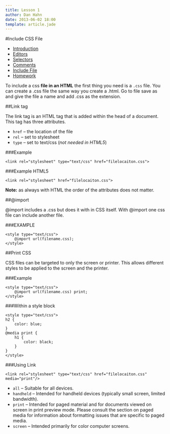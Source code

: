 ```yaml
---
title: Lesson 1
author: Dan Hahn
date: 2013-06-02 18:00
template: article.jade
---
```


#Include CSS File

* [Introduction]()
* [Editors](editors.html)
* [Selectors](selectors.html)
* [Comments](comments.html)
* [Include File](include.html)
* [Homework](homework.html)

To include a css **file in an HTML** the first thing you need is a `.css` file.  You can create a .css file the same way you create a .html.  Go to file save as and give the file a name and add .css as the extension.

##Link tag

The link tag is an HTML tag that is added within the head of a document.  This tag has three attributes.

* `href` – the location of the file
* `rel` – set to stylesheet
* `type` – set to text/css (*not needed in HTML5*)

###Example

	<link rel="stylesheet" type="text/css" href="filelocaiton.css">

###Example HTML5

	<link rel="stylesheet" href="filelocaiton.css">

**Note:** as always with HTML the order of the attributes does not matter.

##@import

@import includes a .css but does it with in CSS itself.  With @import one css file can include another file.

###EXAMPLE

	<style type="text/css">
		@import url(filename.css);
	</style>

##Print CSS

CSS files can be targeted to only the screen or printer.  This allows different styles to be applied to the screen and the printer.

###Example

	<style type="text/css">
		@import url(filename.css) print;
	</style>

###Within a style block

	<style type="text/css">
	h2 {
		color: blue;
	}
	@media print {
		h1 {
			color: black;
		}
	}
	</style>

###Using Link

	<link rel="stylesheet" type="text/css" href="filelocaiton.css" media="print"/>


* `all` – Suitable for all devices.
* `handheld` – Intended for handheld devices (typically small screen, limited bandwidth).
* `print` – Intended for paged material and for documents viewed on screen in print preview mode. Please consult the section on paged media for information about formatting issues that are specific to paged media.
* `screen` – Intended primarily for color computer screens.

 <script src="lesson-2.js"></script>